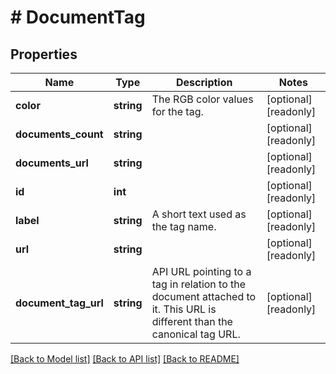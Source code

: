 # # DocumentTag

## Properties

Name | Type | Description | Notes
------------ | ------------- | ------------- | -------------
**color** | **string** | The RGB color values for the tag. | [optional] [readonly] 
**documents_count** | **string** |  | [optional] [readonly] 
**documents_url** | **string** |  | [optional] [readonly] 
**id** | **int** |  | [optional] [readonly] 
**label** | **string** | A short text used as the tag name. | [optional] [readonly] 
**url** | **string** |  | [optional] [readonly] 
**document_tag_url** | **string** | API URL pointing to a tag in relation to the document attached to it. This URL is different than the canonical tag URL. | [optional] [readonly] 

[[Back to Model list]](../../README.md#documentation-for-models) [[Back to API list]](../../README.md#documentation-for-api-endpoints) [[Back to README]](../../README.md)


